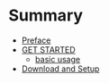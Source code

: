 # Summary

* [Preface](README.md)
* [GET STARTED](chapter1.md)
   * [basic usage](introduction.md)
* [Download and Setup](preface.md)

